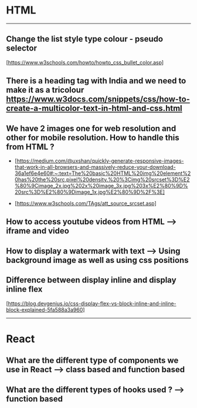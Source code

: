 
# HTML

----

## Change the list style type colour  - pseudo selector

[https://www.w3schools.com/howto/howto_css_bullet_color.asp]


## There is a heading tag with India and we need to make it as a tricolour https://www.w3docs.com/snippets/css/how-to-create-a-multicolor-text-in-html-and-css.html


## We have 2 images one for web resolution and other for mobile resolution. How to handle this from HTML ?  

- [https://medium.com/@uxshan/quickly-generate-responsive-images-that-work-in-all-browsers-and-massively-reduce-your-download-36a1ef6e4e60#:~:text=The%20basic%20HTML%20img%20element%20has%20the%20src,pixel%20density.%20%3Cimg%20srcset%3D%E2%80%9Cimage_2x.jpg%202x%20image_3x.jpg%203x%E2%80%9D%20src%3D%E2%80%9Dimage_1x.jpg%E2%80%9D%2F%3E]

- [https://www.w3schools.com/TAgs/att_source_srcset.asp]


## How to access youtube videos from HTML --> iframe and video


## How to display a watermark with text --> Using background image as well as using css positions


## Difference between display inline and display inline flex

[https://blog.devgenius.io/css-display-flex-vs-block-inline-and-inline-block-explained-5fa588a3a960]

-------------------------
# React

## What are the different type of components we use in React --> class based and function based

## What are the different types of hooks used ? --> function based

##